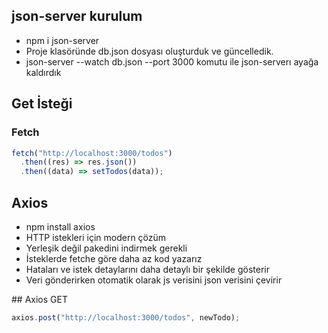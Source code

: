 ## json-server kurulum

- npm i json-server
- Proje klasöründe db.json dosyası oluşturduk ve güncelledik.
- json-server --watch db.json --port 3000 komutu ile json-serverı ayağa kaldırdık

## Get İsteği

### Fetch

```js
fetch("http://localhost:3000/todos")
  .then((res) => res.json())
  .then((data) => setTodos(data));
```

## Axios

- npm install axios
- HTTP istekleri için modern çözüm
- Yerleşik değil pakedini indirmek gerekli
- İsteklerde fetche göre daha az kod yazarız
- Hataları ve istek detaylarını daha detaylı bir şekilde gösterir
- Veri gönderirken otomatik olarak js verisini json verisini çevirir

## Axios GET

```js
axios.post("http://localhost:3000/todos", newTodo);
```
